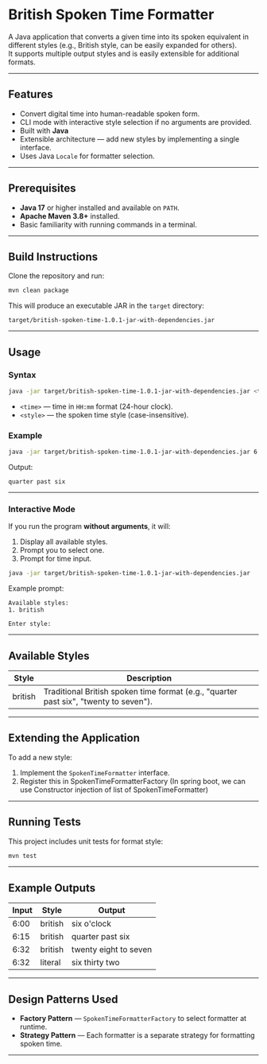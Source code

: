 # British Spoken Time Formatter

A Java application that converts a given time into its spoken equivalent in different styles (e.g., British style, can be easily expanded for others).  
It supports multiple output styles and is easily extensible for additional formats.

---

## Features
- Convert digital time into human-readable spoken form.
- CLI mode with interactive style selection if no arguments are provided.
- Built with **Java**
- Extensible architecture — add new styles by implementing a single interface.
- Uses Java `Locale` for formatter selection.

---

## Prerequisites
- **Java 17** or higher installed and available on `PATH`.
- **Apache Maven 3.8+** installed.
- Basic familiarity with running commands in a terminal.

---

## Build Instructions
Clone the repository and run:
```bash
mvn clean package
```
This will produce an executable JAR in the `target` directory:
```
target/british-spoken-time-1.0.1-jar-with-dependencies.jar
```

---

## Usage
### Syntax
```bash
java -jar target/british-spoken-time-1.0.1-jar-with-dependencies.jar <time> <style>
```
- `<time>` — time in `HH:mm` format (24-hour clock).
- `<style>` — the spoken time style (case-insensitive).

### Example
```bash
java -jar target/british-spoken-time-1.0.1-jar-with-dependencies.jar 6:15 british
```
Output:
```
quarter past six
```

---

### Interactive Mode
If you run the program **without arguments**, it will:
1. Display all available styles.
2. Prompt you to select one.
3. Prompt for time input.

```bash
java -jar target/british-spoken-time-1.0.1-jar-with-dependencies.jar
```
Example prompt:
```
Available styles:
1. british

Enter style:
```

---

## Available Styles
| Style     | Description |
|-----------|-------------|
| british   | Traditional British spoken time format (e.g., "quarter past six", "twenty to seven"). |

---

## Extending the Application
To add a new style:
1. Implement the `SpokenTimeFormatter` interface.
2. Register this in SpokenTimeFormatterFactory (In spring boot, we can use Constructor injection of list of SpokenTimeFormatter)

---

## Running Tests
This project includes unit tests for format style:
```bash
mvn test
```

---

## Example Outputs
| Input   | Style    | Output              |
|---------|----------|---------------------|
| 6:00    | british  | six o'clock         |
| 6:15    | british  | quarter past six    |
| 6:32    | british  | twenty eight to seven |
| 6:32    | literal  | six thirty two      |

---

## Design Patterns Used
- **Factory Pattern** — `SpokenTimeFormatterFactory` to select formatter at runtime.
- **Strategy Pattern** — Each formatter is a separate strategy for formatting spoken time.

---
